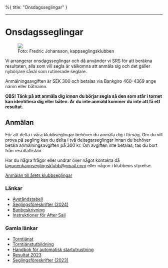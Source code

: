 %{
title: "Onsdagsseglingar"
}

---

# Onsdagsseglingar

<figure><img src="/images/DJI_0614-1024x609.jpg" /><figcaption>Foto: Fredric Johansson, kappseglingsklubben</figcaption></figure>

Vi arrangerar onsdagsseglingar och då använder vi SRS för att beräkna resultaten, alla som vill segla är
välkomna att anmäla sig och det gäller nybörjare såväl som rutinerade seglare.

Anmälningsavgiften är SEK 300 och betalas via Bankgiro 460-4369 ange namn eller båtnamn.

**OBS! Tänk på att anmäla dig _innan_ du börjar segla så den som står i tornet kan
identifiera dig eller båten. Är du inte anmäld kommer du inte att få ett resultat.**

## Anmälan

För att delta i våra klubbseglingar behöver du anmäla dig i förväg.
Om du vill prova på segling kan du delta i två deltagarseglingar innan du behöver betala anmälningsavgiften på 300 kr. Om avgiften inte betalas, tas du bort från resultatlistan.

Har du några frågor eller undrar över något kontakta då lagunenkappseglingsklubb@gmail.com eller någon i klubbens styrelse.

[Anmälan till årets klubbseglingar](https://docs.google.com/forms/d/e/1FAIpQLSdjKvJJwCLgXbDQSyAxUbnxEjjhQEEQFNIaygh6Suv9Uipkpw/viewform)

### Länkar

- [Avståndstabell](https://lagunen-kappsegling.s3.nl-ams.scw.cloud/Avst%C3%A5nd_2020.pdf)
- [Seglingsföreskrifter (2024)](https://lkk-files.fly.storage.tigris.dev/Seglingsf%C3%B6reskrifter-2024.pdf)
- [Banbeskrivning](https://lagunen-kappsegling.s3.nl-ams.scw.cloud/Karta%20_Onsdagscup_2020.pdf)
- [Instruktioner för After Sail](https://lkk-files.fly.storage.tigris.dev/After%20sail.pdf)

### Gamla länkar

- [Torntjänst](/torntjanst.html)
- [Torntjänstutbildning](/kontakt.html)
- [Handbok för automatisk startutrustning](/handbok-for-lagunens-automatiska-startutrustning.html)
- [Resultat 2023](https://lagunen-kappsegling.s3.nl-ams.scw.cloud/resultat-2023.htm)
- [Seglingsföreskrifter (2023)](https://lagunen-kappsegling.s3.nl-ams.scw.cloud/Seglingsf%C3%B6reskrifter-2023.pdf)
